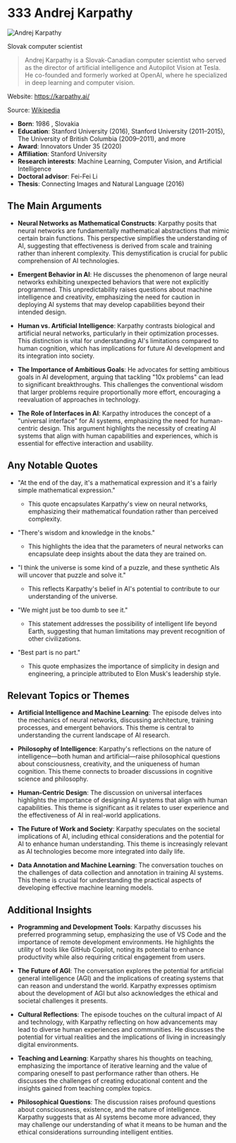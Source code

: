 # 333 Andrej Karpathy


![Andrej Karpathy](https://encrypted-tbn0.gstatic.com/images?q=tbn:ANd9GcS7v-zvpk-nsyff13x9h8HkaaP0lskgC1BKSSyOyEM&s=0)

Slovak computer scientist

> Andrej Karpathy is a Slovak-Canadian computer scientist who served as the director of artificial intelligence and Autopilot Vision at Tesla. He co-founded and formerly worked at OpenAI, where he specialized in deep learning and computer vision.

Website: https://karpathy.ai/

Source: [Wikipedia](https://en.wikipedia.org/wiki/Andrej_Karpathy)

- **Born**: 1986 , Slovakia
- **Education**: Stanford University (2016), Stanford University (2011–2015), The University of British Columbia (2009–2011), and more
- **Award**: Innovators Under 35 (2020)
- **Affiliation**: Stanford University
- **Research interests**: Machine Learning, Computer Vision, and Artificial Intelligence
- **Doctoral advisor**: Fei-Fei Li
- **Thesis**: Connecting Images and Natural Language (2016)


## The Main Arguments

- **Neural Networks as Mathematical Constructs**: Karpathy posits that neural networks are fundamentally mathematical abstractions that mimic certain brain functions. This perspective simplifies the understanding of AI, suggesting that effectiveness is derived from scale and training rather than inherent complexity. This demystification is crucial for public comprehension of AI technologies.

- **Emergent Behavior in AI**: He discusses the phenomenon of large neural networks exhibiting unexpected behaviors that were not explicitly programmed. This unpredictability raises questions about machine intelligence and creativity, emphasizing the need for caution in deploying AI systems that may develop capabilities beyond their intended design.

- **Human vs. Artificial Intelligence**: Karpathy contrasts biological and artificial neural networks, particularly in their optimization processes. This distinction is vital for understanding AI's limitations compared to human cognition, which has implications for future AI development and its integration into society.

- **The Importance of Ambitious Goals**: He advocates for setting ambitious goals in AI development, arguing that tackling "10x problems" can lead to significant breakthroughs. This challenges the conventional wisdom that larger problems require proportionally more effort, encouraging a reevaluation of approaches in technology.

- **The Role of Interfaces in AI**: Karpathy introduces the concept of a "universal interface" for AI systems, emphasizing the need for human-centric design. This argument highlights the necessity of creating AI systems that align with human capabilities and experiences, which is essential for effective interaction and usability.

## Any Notable Quotes

- "At the end of the day, it's a mathematical expression and it's a fairly simple mathematical expression."
  - This quote encapsulates Karpathy's view on neural networks, emphasizing their mathematical foundation rather than perceived complexity.

- "There's wisdom and knowledge in the knobs."
  - This highlights the idea that the parameters of neural networks can encapsulate deep insights about the data they are trained on.

- "I think the universe is some kind of a puzzle, and these synthetic AIs will uncover that puzzle and solve it."
  - This reflects Karpathy's belief in AI's potential to contribute to our understanding of the universe.

- "We might just be too dumb to see it."
  - This statement addresses the possibility of intelligent life beyond Earth, suggesting that human limitations may prevent recognition of other civilizations.

- "Best part is no part."
  - This quote emphasizes the importance of simplicity in design and engineering, a principle attributed to Elon Musk's leadership style.

## Relevant Topics or Themes

- **Artificial Intelligence and Machine Learning**: The episode delves into the mechanics of neural networks, discussing architecture, training processes, and emergent behaviors. This theme is central to understanding the current landscape of AI research.

- **Philosophy of Intelligence**: Karpathy's reflections on the nature of intelligence—both human and artificial—raise philosophical questions about consciousness, creativity, and the uniqueness of human cognition. This theme connects to broader discussions in cognitive science and philosophy.

- **Human-Centric Design**: The discussion on universal interfaces highlights the importance of designing AI systems that align with human capabilities. This theme is significant as it relates to user experience and the effectiveness of AI in real-world applications.

- **The Future of Work and Society**: Karpathy speculates on the societal implications of AI, including ethical considerations and the potential for AI to enhance human understanding. This theme is increasingly relevant as AI technologies become more integrated into daily life.

- **Data Annotation and Machine Learning**: The conversation touches on the challenges of data collection and annotation in training AI systems. This theme is crucial for understanding the practical aspects of developing effective machine learning models.

## Additional Insights

- **Programming and Development Tools**: Karpathy discusses his preferred programming setup, emphasizing the use of VS Code and the importance of remote development environments. He highlights the utility of tools like GitHub Copilot, noting its potential to enhance productivity while also requiring critical engagement from users.

- **The Future of AGI**: The conversation explores the potential for artificial general intelligence (AGI) and the implications of creating systems that can reason and understand the world. Karpathy expresses optimism about the development of AGI but also acknowledges the ethical and societal challenges it presents.

- **Cultural Reflections**: The episode touches on the cultural impact of AI and technology, with Karpathy reflecting on how advancements may lead to diverse human experiences and communities. He discusses the potential for virtual realities and the implications of living in increasingly digital environments.

- **Teaching and Learning**: Karpathy shares his thoughts on teaching, emphasizing the importance of iterative learning and the value of comparing oneself to past performance rather than others. He discusses the challenges of creating educational content and the insights gained from teaching complex topics.

- **Philosophical Questions**: The discussion raises profound questions about consciousness, existence, and the nature of intelligence. Karpathy suggests that as AI systems become more advanced, they may challenge our understanding of what it means to be human and the ethical considerations surrounding intelligent entities.
